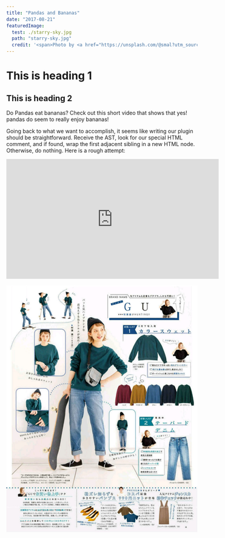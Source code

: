 ```yaml
---
title: "Pandas and Bananas"
date: "2017-08-21"
featuredImage:
  test: ./starry-sky.jpg
  path: "starry-sky.jpg"
  credit: '<span>Photo by <a href="https://unsplash.com/@smal?utm_source=unsplash&amp;utm_medium=referral&amp;utm_content=creditCopyText">Smaran Alva</a> on <a href="https://unsplash.com/?utm_source=unsplash&amp;utm_medium=referral&amp;utm_content=creditCopyText">Unsplash</a></span>'
---
```


# This is heading 1

## This is heading 2

Do Pandas eat bananas? Check out this short video that shows that yes! pandas do seem to really enjoy bananas!

Going back to what we want to accomplish, it seems like writing our plugin should be straightforward. Receive the AST, look for our special HTML comment, and if found, wrap the first adjacent sibling in a new HTML node. Otherwise, do nothing. Here is a rough attempt:

<iframe width="560" height="315" src="https://www.youtube.com/embed/4SZl1r2O_bY" frameborder="0" allowfullscreen></iframe>

![sweaters](./sweaters.jpg "cool weather sweaters")

